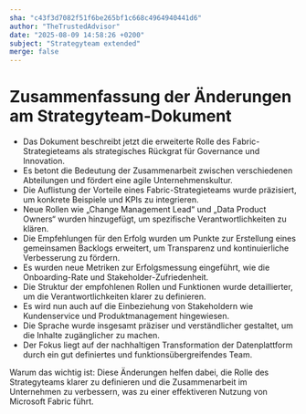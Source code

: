 ```yaml
---
sha: "c43f3d7082f51f6be265bf1c668c4964940441d6"
author: "TheTrustedAdvisor"
date: "2025-08-09 14:58:26 +0200"
subject: "Strategyteam extended"
merge: false
---
```


# Zusammenfassung der Änderungen am Strategyteam-Dokument

- Das Dokument beschreibt jetzt die erweiterte Rolle des Fabric-Strategieteams als strategisches Rückgrat für Governance und Innovation.
- Es betont die Bedeutung der Zusammenarbeit zwischen verschiedenen Abteilungen und fördert eine agile Unternehmenskultur.
- Die Auflistung der Vorteile eines Fabric-Strategieteams wurde präzisiert, um konkrete Beispiele und KPIs zu integrieren.
- Neue Rollen wie „Change Management Lead“ und „Data Product Owners“ wurden hinzugefügt, um spezifische Verantwortlichkeiten zu klären.
- Die Empfehlungen für den Erfolg wurden um Punkte zur Erstellung eines gemeinsamen Backlogs erweitert, um Transparenz und kontinuierliche Verbesserung zu fördern.
- Es wurden neue Metriken zur Erfolgsmessung eingeführt, wie die Onboarding-Rate und Stakeholder-Zufriedenheit.
- Die Struktur der empfohlenen Rollen und Funktionen wurde detaillierter, um die Verantwortlichkeiten klarer zu definieren.
- Es wird nun auch auf die Einbeziehung von Stakeholdern wie Kundenservice und Produktmanagement hingewiesen.
- Die Sprache wurde insgesamt präziser und verständlicher gestaltet, um die Inhalte zugänglicher zu machen.
- Der Fokus liegt auf der nachhaltigen Transformation der Datenplattform durch ein gut definiertes und funktionsübergreifendes Team.

Warum das wichtig ist: Diese Änderungen helfen dabei, die Rolle des Strategyteams klarer zu definieren und die Zusammenarbeit im Unternehmen zu verbessern, was zu einer effektiveren Nutzung von Microsoft Fabric führt.


